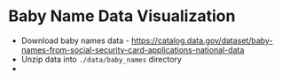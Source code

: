 # Baby Name Data Visualization

- Download baby names data - https://catalog.data.gov/dataset/baby-names-from-social-security-card-applications-national-data
- Unzip data into `./data/baby_names` directory
- 